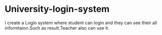 # University-login-system
I create a Login system where student can login and they can see their all informtaion.Such as result.Teacher also can use it.  
